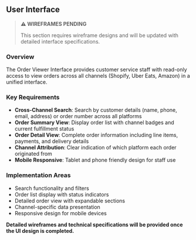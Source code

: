 ## User Interface

> **⚠️ WIREFRAMES PENDING**
>
> This section requires wireframe designs and will be updated with detailed interface specifications.

### Overview

The Order Viewer Interface provides customer service staff with read-only access to view orders across all channels (Shopify, Uber Eats, Amazon) in a unified interface.

### Key Requirements

- **Cross-Channel Search**: Search by customer details (name, phone, email, address) or order number across all platforms
- **Order Summary View**: Display order list with channel badges and current fulfillment status
- **Order Detail View**: Complete order information including line items, payments, and delivery details
- **Channel Attribution**: Clear indication of which platform each order originated from
- **Mobile Responsive**: Tablet and phone friendly design for staff use

### Implementation Areas

- Search functionality and filters
- Order list display with status indicators
- Detailed order view with expandable sections
- Channel-specific data presentation
- Responsive design for mobile devices

**Detailed wireframes and technical specifications will be provided once the UI design is completed.**

